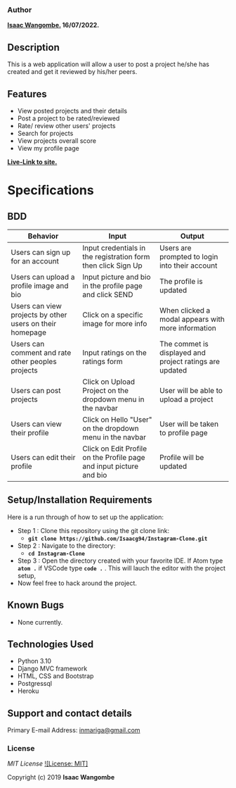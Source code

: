 ### Author
 **[Isaac Wangombe.](https://github.com/isaacmariga) 16/07/2022.**

## Description

This is a web application will allow a user to post a project he/she has created and get it reviewed by his/her peers.



## Features
* View posted projects and their details
* Post a project to be rated/reviewed
* Rate/ review other users' projects
* Search for projects 
* View projects overall score
* View my profile page

**[Live-Link to site.](https:)**



# Specifications


## BDD
| Behavior            | Input                         | Output                        |
| ------------------- | ----------------------------- | ----------------------------- |
| Users can sign up for an account | Input credentials in the registration form then click Sign Up | Users are prompted to login into their account |
|Users can upload a profile image and bio | Input picture and bio in the profile page and click SEND | The profile is updated|
| Users can view projects by other users on their homepage | Click on a specific image for more info | When clicked a modal appears with more information |
| Users can comment  and rate other peoples projects | Input ratings on the ratings form | The commet is displayed and project ratings are updated|
| Users can post projects | Click on Upload Project on the dropdown menu in the navbar | User will be able to upload a project |
| Users can view their profile | Click on Hello "User" on the dropdown menu in the navbar | User will be taken to profile page |
| Users can edit their profile | Click on Edit Profile on the Profile page and input picture and bio | Profile will be updated |


## Setup/Installation Requirements
Here is a run through of how to set up the application:
* Step 1 : Clone this repository using the git clone link:
  * **`git clone https://github.com/Isaacg94/Instagram-Clone.git`**
* Step 2 : Navigate to the directory:
  * **`cd Instagram-Clone`**
* Step 3 : Open the directory created with your favorite IDE. If Atom type **`atom .`** if VSCode type **`code .`** . This will lauch the editor with the project setup,
* Now feel free to hack around the project.

## Known Bugs
* None currently.


## Technologies Used

- Python 3.10
- Django MVC framework
- HTML, CSS and Bootstrap
- Postgressql
- Heroku

## Support and contact details

Primary E-mail Address: inmariga@gmail.com

### License
*MIT License* [![License: MIT]](license/MIT)

Copyright (c) 2019 **Isaac Wangombe**